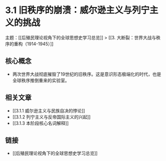 # 3.1 旧秩序的崩溃：威尔逊主义与列宁主义的挑战

主题：[[后殖民理论视角下的全球思想史学习总览]] > [[3. 大断裂：世界大战与秩序的重构（1914-1945）]]

## 核心概念

- 两次世界大战彻底摧毁了19世纪的旧秩序。这是意识形态极端化的时代，也是全球秩序推倒重来的实验室。

## 相关文章

- [[3.1.1 威尔逊主义与民族自决的悖论]]
- [[3.1.2 列宁主义与反帝国际主义的兴起]]
- [[3.1.3 本阶段核心名词解释]]

## 链接

- [[后殖民理论视角下的全球思想史学习总览]]
